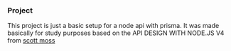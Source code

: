 ### Project

This project is just a basic setup for a node api with prisma. It was made basically for study purposes based on the API DESIGN WITH NODE.JS V4 from [scott moss](https://hendrixer.github.io/API-design-v4/)